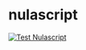 # nulascript

[![Test Nulascript](https://github.com/asynchroza/nulascript/actions/workflows/tests.yaml/badge.svg)](https://github.com/asynchroza/nulascript/actions/workflows/tests.yaml)
